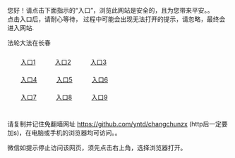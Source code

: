 您好！请点击下面指示的“入口”，浏览此网站是安全的，且为您带来平安。。 <br/>
点击入口后，请耐心等待， 过程中可能会出现无法打开的提示，请忽略，最终会进入网站. </br>

法轮大法在长春<br/>
<div style="padding:10px"><a style="margin:20px" target="_blank" href="https://dgbpsif8ypj2v.cloudfront.net/2Qpsp?pbpmt" id="ccLink1" rel="nofollow">入口1</a> <a target="_blank" style="margin:20px" href="https://d1csam6hldegc5.cloudfront.net/2Qpsp?qrkrnsur" id="ccLink2" rel="nofollow">入口2</a> <a style="margin:20px" target="_blank" href="https://d23y7cqdx6hpg3.cloudfront.net/2Qpsp?lytobj" id="ccLink3" rel="nofollow">入口3</a></div>

<div style="padding:10px" ><a style="margin:20px" target="_blank" href="https://dgbpsif8ypj2v.cloudfront.net/2Qpsp?pbpmt" id="ccLink4" rel="nofollow">入口4</a> <a style="margin:20px" href="https://d1csam6hldegc5.cloudfront.net/2Qpsp?qrkrnsur" target="_blank" id="ccLink5" rel="nofollow">入口5</a> <a style="margin:20px" href="https://d23y7cqdx6hpg3.cloudfront.net/2Qpsp?lytobj" target="_blank" id="ccLink6" rel="nofollow">入口6</a></div>

<div style="padding:10px"><a style="margin:20px" target="_blank" href="https://dgbpsif8ypj2v.cloudfront.net/2Qpsp?pbpmt" id="ccLink7" rel="nofollow">入口7</a> <a style="margin:20px" href="https://d1csam6hldegc5.cloudfront.net/2Qpsp?qrkrnsur" target="_blank" id="ccLink8" rel="nofollow">入口8</a> <a style="margin:20px" target="_blank" href="https://d23y7cqdx6hpg3.cloudfront.net/2Qpsp?lytobj" id="ccLink9" rel="nofollow">入口9</a></div>

<br/>



请复制并记住免翻墙网址 https://github.com/yntd/changchunzx (http后一定要加s)，在电脑或手机的浏览器均可访问。。<br/>

微信如提示停止访问该网页，须先点击右上角，选择浏览器打开。
